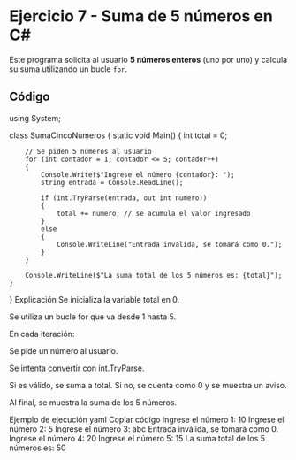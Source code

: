 # Ejercicio 7 - Suma de 5 números en C#

Este programa solicita al usuario **5 números enteros** (uno por uno) y calcula su suma utilizando un bucle `for`.

## Código


using System;

class SumaCincoNumeros
{
    static void Main()
    {
        int total = 0;

        // Se piden 5 números al usuario
        for (int contador = 1; contador <= 5; contador++)
        {
            Console.Write($"Ingrese el número {contador}: ");
            string entrada = Console.ReadLine();
            
            if (int.TryParse(entrada, out int numero))
            {
                total += numero; // se acumula el valor ingresado
            }
            else
            {
                Console.WriteLine("Entrada inválida, se tomará como 0.");
            }
        }

        Console.WriteLine($"La suma total de los 5 números es: {total}");
    }
}
Explicación
Se inicializa la variable total en 0.

Se utiliza un bucle for que va desde 1 hasta 5.

En cada iteración:

Se pide un número al usuario.

Se intenta convertir con int.TryParse.

Si es válido, se suma a total. Si no, se cuenta como 0 y se muestra un aviso.

Al final, se muestra la suma de los 5 números.

Ejemplo de ejecución
yaml
Copiar código
Ingrese el número 1: 10
Ingrese el número 2: 5
Ingrese el número 3: abc
Entrada inválida, se tomará como 0.
Ingrese el número 4: 20
Ingrese el número 5: 15
La suma total de los 5 números es: 50